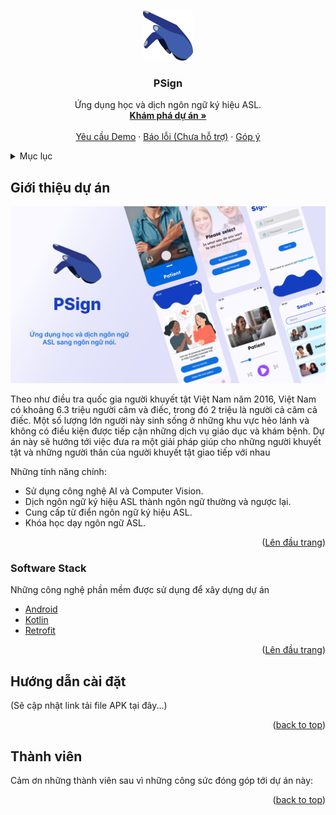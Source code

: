 <a name="readme-top"></a>

<!-- PROJECT LOGO -->
<br />
<div align="center">
  <a href="https://github.com/diep312/pSignLanguage">
    <img src="preview_images/logo.png" alt="Logo" width="80" height="80">
  </a>

<h3 align="center">PSign</h3>

  <p align="center">
    Ứng dụng học và dịch ngôn ngữ ký hiệu ASL. 
    <br />
    <a href="https://github.com/diep312/pSignLanguage"><strong>Khám phá dự án »</strong></a>
    <br />
    <br />
    <a href="https://github.com/diep312/pSignLanguage">Yêu cầu Demo</a>
    ·
    <a href="https://github.com/diep312/pSignLanguage">Báo lỗi (Chưa hỗ trợ)</a>
    ·
    <a href="https://github.com/diep312/pSignLanguage">Góp ý</a>
  </p>
</div>



<!-- Mục lục -->
<details>
  <summary>Mục lục</summary>
  <ol>
    <li>
      <a href="#about-the-project">Giới thiệu dự án</a>
      <ul>
        <li><a href="#built-with">Software stack</a></li>
      </ul>
    </li>
    <li>
      <a href="#getting-started">Hướng dẫn cài đặt</a>
      <ul>
        <li><a href="#prerequisites">Yêu cầu hệ thống</a></li>
        <li><a href="#installation">Cài đặt</a></li>
      </ul>
    </li>
    <li><a href="#contributing">Thành viên đóng góp</a></li>
  </ol>
</details>



<!-- ABOUT THE PROJECT -->
## Giới thiệu dự án

![Product Name Screen Shot][product-screenshot]

Theo như điều tra quốc gia người khuyết tật Việt Nam năm 2016, Việt Nam có khoảng 6.3 triệu người câm và điếc, trong đó 2 triệu là người cả câm cả điếc. 
Một số lượng lớn người này sinh sống ở những khu vực hẻo lánh và không có điều kiện được tiếp cận những dịch vụ giáo dục và khám bệnh. Dự án này sẽ hướng tới việc
đưa ra một giải pháp giúp cho những người khuyết tật và những người thân của người khuyết tật giao tiếp với nhau 


Những tính năng chính:
* Sử dụng công nghệ AI và Computer Vision.
* Dịch ngôn ngữ ký hiệu ASL thành ngôn ngữ thường và ngược lại.
* Cung cấp từ điển ngôn ngữ ký hiệu ASL.
* Khóa học dạy ngôn ngữ ASL.

<p align="right">(<a href="#readme-top">Lên đầu trang</a>)</p>



### Software Stack
Những công nghệ phần mềm được sử dụng để xây dựng dự án 

<ul>
    <li>
        <a href="https://www.android.com/">Android</a>
    </li>
    <li>
        <a href="https://kotlinlang.org/">Kotlin</a>
    </li>
    <li>
        <a href="https://square.github.io/retrofit/">Retrofit</a>
    </li>
</ul>


<p align="right">(<a href="#readme-top">Lên đầu trang</a>)</p>



<!-- GETTING STARTED -->
## Hướng dẫn cài đặt
(Sẽ cập nhật link tải file APK tại đây...)
<p align="right">(<a href="#readme-top">back to top</a>)</p>


<!-- CONTRIBUTING -->
## Thành viên
Cảm ơn những thành viên sau vì những công sức đóng góp tới dự án này: 

<p align="right">(<a href="#readme-top">back to top</a>)</p>




<!-- MARKDOWN LINKS & IMAGES -->
[product-screenshot]: preview_images/preview.png
